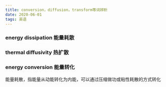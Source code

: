 ```yaml
---
title: conversion，diffusion，transform等词辨析
date: 2020-06-01
tags: 英语
---
```


### energy dissipation 能量耗散

### thermal diffusivity 热扩散

### energy conversion 能量转化

能量耗散，指能量从动能转化为内能，可以通过压缩做功或粘性耗散的方式转化
